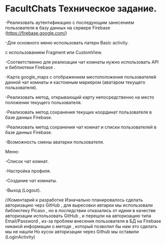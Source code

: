 # FacultChats Техническое задание. 

-Реализовать аутентификацию с последующим занесением пользователя в базу данных на сервере Firebase  (https://firebase.google.com/) 

-Для основного меню использовать патерн Basic activity. 

с использованием Fragment или CustomView. 

-Соответственно для реализации чат комнаты нужно использовать API и библиотеки Firebase . 

-Карта google_maps с отображением местоположения пользователей данной чат комнаты и кастомным маркером (аватаром текущего пользователя). 

-Реализовать метод, открывающий карту непосредственно на место положении текущего пользователя. 

-Реализовать метод сохранения текущих координат пользователя в базе данных Firebase. 

-Реализовать метод сохранения чат комнат и списки пользователей в базе данных Firebase. 

-Возможность смены аватарки пользователя. 

 

Меню: 

-Список чат комнат. 

-Настройка профиля. 

-Создание чат комнаты. 

-Выход (Logout).


//Коментарий к разработке
Изначально планировалось сделать авторизацию черз GitHub , для выресовки автарки мы использовали библиотеку Picaso , но в последствии отказались от идеии в качестве авторизации использовать GitHub , и перешли на авторизацию типа Email/Password , из-за проблем внесения пользователя в БД на Firebase никакой информации о методе , который позволил бы нам это сделать мы не нашли 
Но кусок авторизации через Github мы оставили (LoginActivity)
